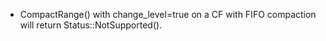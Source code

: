 * CompactRange() with change_level=true on a CF with FIFO compaction will return Status::NotSupported(). 